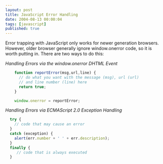 ```yaml
---
layout: post
title: JavaScript Error Handling
date: 2004-08-13 00:00:04
tags: [javascript]
published: true
---
```


Error trapping with JavaScript only works for newer generation browsers. However, older browser generally 
ignore window.onerror code, so it is worth putting in. There are two ways to do this:

*Handling Errors via the window.onerror DHTML Event*

```javascript
    function reportError(msg,url,line) {
      // do what you want with the message (msg), url (url) 
      // and line number (line) here
      return true;
    }

    window.onerror = reportError;
```
	
*Handling Errors via ECMAScript 2.0 Exception Handling*

```javascript
  try {
    // code that may cause an error
  }
  catch (exception) {
    alert(err.number + ' ' + err.description);
  }
  finally {
     // code that is always executed
  }
```